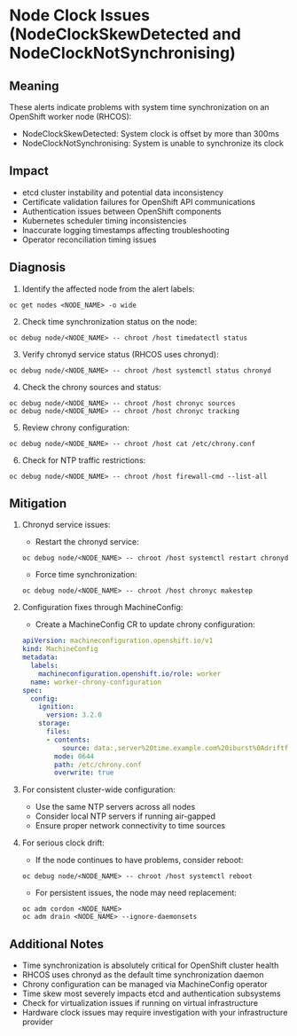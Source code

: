 # Node Clock Issues (NodeClockSkewDetected and NodeClockNotSynchronising)

## Meaning

These alerts indicate problems with system time synchronization on an OpenShift worker node (RHCOS):
- NodeClockSkewDetected: System clock is offset by more than 300ms
- NodeClockNotSynchronising: System is unable to synchronize its clock

## Impact

- etcd cluster instability and potential data inconsistency
- Certificate validation failures for OpenShift API communications
- Authentication issues between OpenShift components
- Kubernetes scheduler timing inconsistencies
- Inaccurate logging timestamps affecting troubleshooting
- Operator reconciliation timing issues

## Diagnosis

1. Identify the affected node from the alert labels:
```shell
oc get nodes <NODE_NAME> -o wide
```

2. Check time synchronization status on the node:
```shell
oc debug node/<NODE_NAME> -- chroot /host timedatectl status
```

3. Verify chronyd service status (RHCOS uses chronyd):
```shell
oc debug node/<NODE_NAME> -- chroot /host systemctl status chronyd
```

4. Check the chrony sources and status:
```shell
oc debug node/<NODE_NAME> -- chroot /host chronyc sources
oc debug node/<NODE_NAME> -- chroot /host chronyc tracking
```

5. Review chrony configuration:
```shell
oc debug node/<NODE_NAME> -- chroot /host cat /etc/chrony.conf
```

6. Check for NTP traffic restrictions:
```shell
oc debug node/<NODE_NAME> -- chroot /host firewall-cmd --list-all
```

## Mitigation

1. Chronyd service issues:
   - Restart the chronyd service:
   ```shell
   oc debug node/<NODE_NAME> -- chroot /host systemctl restart chronyd
   ```
   
   - Force time synchronization:
   ```shell
   oc debug node/<NODE_NAME> -- chroot /host chronyc makestep
   ```

2. Configuration fixes through MachineConfig:
   - Create a MachineConfig CR to update chrony configuration:
   ```yaml
   apiVersion: machineconfiguration.openshift.io/v1
   kind: MachineConfig
   metadata:
     labels:
       machineconfiguration.openshift.io/role: worker
     name: worker-chrony-configuration
   spec:
     config:
       ignition:
         version: 3.2.0
       storage:
         files:
         - contents:
             source: data:,server%20time.example.com%20iburst%0Adriftfile%20/var/lib/chrony/drift%0Amakestep%201.0%203%0Artcsync%0Alogdir%20/var/log/chrony
           mode: 0644
           path: /etc/chrony.conf
           overwrite: true
   ```

3. For consistent cluster-wide configuration:
   - Use the same NTP servers across all nodes
   - Consider local NTP servers if running air-gapped
   - Ensure proper network connectivity to time sources

4. For serious clock drift:
   - If the node continues to have problems, consider reboot:
   ```shell
   oc debug node/<NODE_NAME> -- chroot /host systemctl reboot
   ```
   
   - For persistent issues, the node may need replacement:
   ```shell
   oc adm cordon <NODE_NAME>
   oc adm drain <NODE_NAME> --ignore-daemonsets
   ```

## Additional Notes

- Time synchronization is absolutely critical for OpenShift cluster health
- RHCOS uses chronyd as the default time synchronization daemon
- Chrony configuration can be managed via MachineConfig operator
- Time skew most severely impacts etcd and authentication subsystems
- Check for virtualization issues if running on virtual infrastructure
- Hardware clock issues may require investigation with your infrastructure provider 